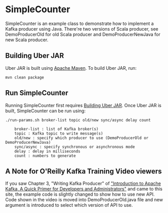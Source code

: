 # SimpleCounter

SimpleCounter is an example class to demonstrate how to implement a Kafka producer using Java.
There're two versions of Scala producer, see DemoProducerOld for old Scala producer
and DemoProducerNewJava for new Scala producer.

## Building Uber JAR

Uber JAR is built using [Apache Maven](http://maven.apache.org/).
To build Uber JAR, run:

    mvn clean package

## Run SimpleCounter

Running SimpleCounter first requires [Building Uber JAR](#building-uber-jar).
Once Uber JAR is built, SimpleCounter can be run using:

    ./run-params.sh broker-list topic old/new sync/async delay count

        broker-list : list of Kafka broker(s)
        topic : Kafka topic to write message(s)
        old/new : specify which producer to use (DemoProducerOld or DemoProducerNewJava)
        sync/async : specify synchronous or asynchronous mode
        delay : delay in milliseconds
        count : numbers to generate

## A Note for O'Reilly Kafka Training Video viewers

If you saw Chapter 3, "Writing Kafka Producer" of
["Introduction to Apache Kafka, A Quick Primer for Developers and Administrators"](http://shop.oreilly.com/product/0636920038603.do)
and came to this site, the example code is slightly changed to show how to use new API.
Code shown in the video is moved into DemoProducerOld.java file and new argument is introduced to select
which version of API to use.
